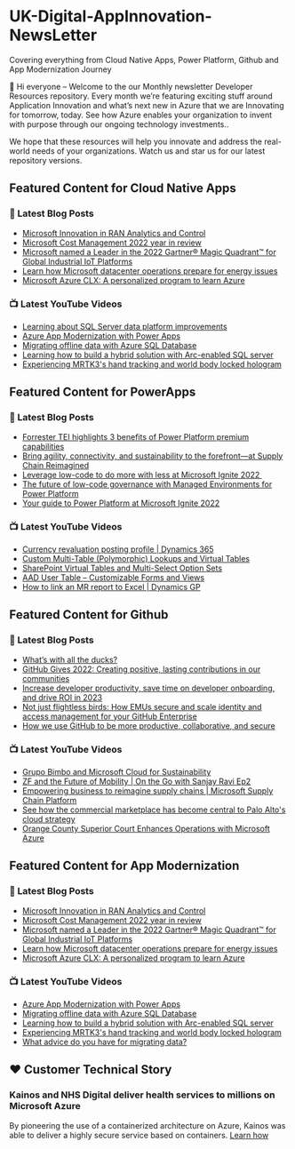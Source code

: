 # UK-Digital-AppInnovation-NewsLetter

Covering everything from Cloud Native Apps, Power Platform, Github and App Modernization Journey

👋 Hi everyone – Welcome to the our Monthly newsletter Developer Resources repository. Every month we’re featuring exciting stuff around Application Innovation and what’s next new in Azure that we are Innovating for tomorrow, today. See how Azure enables your organization to invent with purpose through our ongoing technology investments..


We hope that these resources will help you innovate and address the real-world needs of your organizations. Watch us and star us for our latest repository versions.

## Featured Content for Cloud Native Apps


### 📝 Latest Blog Posts

    
<!-- BLOGCNA:START -->
- [Microsoft Innovation in RAN Analytics and Control](https://azure.microsoft.com/blog/microsoft-innovation-in-ran-analytics-and-control/)
- [Microsoft Cost Management 2022 year in review](https://azure.microsoft.com/blog/microsoft-cost-management-2022-year-in-review/)
- [Microsoft named a Leader in the 2022 Gartner® Magic Quadrant™ for Global Industrial IoT Platforms](https://azure.microsoft.com/blog/microsoft-named-a-leader-in-the-2022-gartner-magic-quadrant-for-industrial-iot-platforms/)
- [Learn how Microsoft datacenter operations prepare for energy issues](https://azure.microsoft.com/blog/learn-how-microsoft-datacenter-operations-prepare-for-energy-issues/)
- [Microsoft Azure CLX: A personalized program to learn Azure](https://azure.microsoft.com/blog/microsoft-azure-clx-a-personalized-program-to-learn-azure/)
<!-- BLOGCNA:END -->

### 📺 Latest YouTube Videos

 
<!-- YOUTUBECNA:START -->
- [Learning about SQL Server data platform improvements](https://www.youtube.com/watch?v=7gzWRTeR5E8)
- [Azure App Modernization with Power Apps](https://www.youtube.com/watch?v=8poBsYeGMJs)
- [Migrating offline data with Azure SQL Database](https://www.youtube.com/watch?v=Cbhk7KFzmaI)
- [Learning how to build a hybrid solution with Arc-enabled SQL server](https://www.youtube.com/watch?v=Luubsq3EAMY)
- [Experiencing MRTK3&#39;s hand tracking and world body locked hologram](https://www.youtube.com/watch?v=NdEfWxKp0sw)
<!-- YOUTUBECNA:END -->

##  Featured Content for PowerApps
### 📝 Latest Blog Posts
<!-- BLOGPOWER:START -->
- [Forrester TEI highlights 3 benefits of Power Platform premium capabilities](https://cloudblogs.microsoft.com/powerplatform/2022/11/28/forrester-tei-highlights-3-benefits-of-power-platform-premium-capabilities/)
- [Bring agility, connectivity, and sustainability to the forefront—at Supply Chain Reimagined](https://cloudblogs.microsoft.com/dynamics365/bdm/2022/10/27/bring-agility-connectivity-and-sustainability-to-the-forefront-at-supply-chain-reimagined/)
- [Leverage low-code to do more with less at Microsoft Ignite 2022 ](https://cloudblogs.microsoft.com/powerplatform/2022/10/12/leverage-low-code-to-do-more-with-less-at-microsoft-ignite-2022/)
- [The future of low-code governance with Managed Environments for Power Platform](https://cloudblogs.microsoft.com/powerplatform/2022/10/12/the-future-of-low-code-governance-with-managed-environments-for-power-platform/)
- [Your guide to Power Platform at Microsoft Ignite 2022](https://cloudblogs.microsoft.com/powerplatform/2022/10/05/your-guide-to-power-platform-at-microsoft-ignite-2022/)
<!-- BLOGPOWER:END -->
 ### 📺 Latest YouTube Videos
    
<!-- YOUTUBEPOWER:START -->
- [Currency revaluation posting profile | Dynamics 365](https://www.youtube.com/watch?v=DGUtkt576wU)
- [Custom Multi-Table &lpar;Polymorphic&rpar; Lookups and Virtual Tables](https://www.youtube.com/watch?v=Yo6HD7smbUs)
- [SharePoint Virtual Tables and Multi-Select Option Sets](https://www.youtube.com/watch?v=qO9BCbI3EqI)
- [AAD User Table – Customizable Forms and Views](https://www.youtube.com/watch?v=ICFbeap2o9g)
- [How to link an MR report to Excel | Dynamics GP](https://www.youtube.com/watch?v=yGxskeWBOfM)
<!-- YOUTUBEPOWER:END -->

##  Featured Content for Github
### 📝 Latest Blog Posts
<!-- BLOGGITHUB:START -->
- [What&#8217;s with all the ducks?](https://github.blog/2022-12-23-whats-with-all-the-ducks/)
- [GitHub Gives 2022: Creating positive, lasting contributions in our communities](https://github.blog/2022-12-21-github-gives-2022-creating-positive-lasting-contributions-in-our-communities/)
- [Increase developer productivity, save time on developer onboarding, and drive ROI in 2023](https://github.blog/2022-12-20-increase-developer-productivity-save-time-on-developer-onboarding-and-drive-roi-in-2023/)
- [Not just flightless birds: How EMUs secure and scale identity and access management for your GitHub Enterprise](https://github.blog/2022-12-20-emus-more-than-just-flightless-birds/)
- [How we use GitHub to be more productive, collaborative, and secure](https://github.blog/2022-12-20-how-we-use-github-to-be-more-productive-collaborative-and-secure/)
<!-- BLOGGITHUB:END -->
### 📺 Latest YouTube Videos
<!-- YOUTUBEGITHUB:START -->
- [Grupo Bimbo and Microsoft Cloud for Sustainability](https://www.youtube.com/watch?v=ml6PI8vDmHs)
- [ZF and the Future of Mobility | On the Go with Sanjay Ravi Ep2](https://www.youtube.com/watch?v=X8WD9vbiqPg)
- [Empowering business to reimagine supply chains | Microsoft Supply Chain Platform](https://www.youtube.com/watch?v=DCMvdOWKy_c)
- [See how the commercial marketplace has become central to Palo Alto&#39;s cloud strategy](https://www.youtube.com/watch?v=KRNlvN0wXD4)
- [Orange County Superior Court Enhances Operations with Microsoft Azure](https://www.youtube.com/watch?v=647ZuMqlzXY)
<!-- YOUTUBEGITHUB:END -->
##  Featured Content for App Modernization
### 📝 Latest Blog Posts
<!-- BLOGAPPMOD:START -->
- [Microsoft Innovation in RAN Analytics and Control](https://azure.microsoft.com/blog/microsoft-innovation-in-ran-analytics-and-control/)
- [Microsoft Cost Management 2022 year in review](https://azure.microsoft.com/blog/microsoft-cost-management-2022-year-in-review/)
- [Microsoft named a Leader in the 2022 Gartner® Magic Quadrant™ for Global Industrial IoT Platforms](https://azure.microsoft.com/blog/microsoft-named-a-leader-in-the-2022-gartner-magic-quadrant-for-industrial-iot-platforms/)
- [Learn how Microsoft datacenter operations prepare for energy issues](https://azure.microsoft.com/blog/learn-how-microsoft-datacenter-operations-prepare-for-energy-issues/)
- [Microsoft Azure CLX: A personalized program to learn Azure](https://azure.microsoft.com/blog/microsoft-azure-clx-a-personalized-program-to-learn-azure/)
<!-- BLOGAPPMOD:END -->
### 📺 Latest YouTube Videos
<!-- YOUTUBEAPPMOD:START -->
- [Azure App Modernization with Power Apps](https://www.youtube.com/watch?v=8poBsYeGMJs)
- [Migrating offline data with Azure SQL Database](https://www.youtube.com/watch?v=Cbhk7KFzmaI)
- [Learning how to build a hybrid solution with Arc-enabled SQL server](https://www.youtube.com/watch?v=Luubsq3EAMY)
- [Experiencing MRTK3&#39;s hand tracking and world body locked hologram](https://www.youtube.com/watch?v=NdEfWxKp0sw)
- [What advice do you have for migrating data?](https://www.youtube.com/watch?v=uB0U3Cybk08)
<!-- YOUTUBEAPPMOD:END -->


## ♥️ Customer Technical Story 

### Kainos and NHS Digital deliver health services to millions on Microsoft Azure

By pioneering the use of a containerized architecture on Azure, Kainos was able to deliver a highly secure service based on containers. [Learn how](https://customers.microsoft.com/en-us/story/1368348549535774520-kainos-and-nhs-digital-deliver-health-services-to-millions-on-microsoft-azure)

